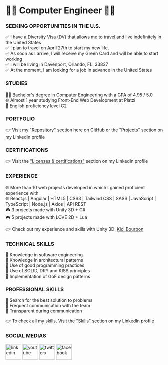 # 👨‍💻  Computer Engineer  👨‍💻

### SEEKING OPPORTUNITIES IN THE U.S.
✅ I have a Diversity Visa (DV) that allows me to travel and live indefinitely in the United States<br/>
✅ I plan to travel on April 27th to start my new life.<br/>
✅ As soon as I arrive, I will receive my Green Card and will be able to start working<br/>
✅ I will be living in Davenport, Orlando, FL. 33837<br/>
✅ At the moment, I am looking for a job in advance in the United States<br/>

### STUDIES
👨‍🎓 Bachelor's degree in Computer Engineering with a GPA of 4.95 / 5.0<br/>
🌐 Almost 1 year studying Front-End Web Development at Platzi<br/>
🗽 English proficiency level C2<br/>

### PORTFOLIO
👉 Visit my ["Repository"](https://github.com/KidBourbon?tab=repositories) section here on GitHub or the ["Projects"](https://www.linkedin.com/in/leonardo-collazo-klenina/details/projects/) section on my LinkedIn profile

### CERTIFICATIONS
👉 Visit the ["Licenses & certifications"](https://www.linkedin.com/in/leonardo-collazo-klenina/details/certifications/) section on my LinkedIn profile

### EXPERIENCE
🌐 More than 10 web projects developed in which I gained proficient experience with:<br/>
🌐 React.js | Angular | HTML5 | CSS3 | Tailwind CSS | SASS | JavaScript | TypeScript | Node.js | Axios | API REST<br/>
🎮 3 projects made with Unity 3D + C#<br/>
🎮 5 projects made with LOVE 2D + Lua<br/>

👉 Check out my experience and skills with Unity 3D: [Kid_Bourbon](https://learn.unity.com/u/kidbourbon)

### TECHNICAL SKILLS
🏅 Knowledge in software engineering<br/>
🏅 Knowledge in architectural patterns<br/>
🏅 Use of good programming practices<br/>
🏅 Use of SOLID, DRY and KISS principles<br/>
🏅 Implementation of GoF design patterns<br/>

### PROFESSIONAL SKILLS
🏅 Search for the best solution to problems<br/>
🏅 Frequent communication with the team<br/>
🏅 Transparent during communication<br/>

👉 To check all my skills, Visit the ["Skills"](https://www.linkedin.com/in/leonardo-collazo-klenina/details/skills/) section on my LinkedIn profile

### SOCIAL MEDIAS
<a href="https://www.linkedin.com/in/leonardo-collazo-klenina" target="_blank"> <img src="https://img.icons8.com/fluency/48/linkedin.png" alt="linkedin" width="50" height="50"/></a>
<a href="https://www.youtube.com/channel/UCUVv_L27fI0xbvdScYOGm2A" target="_blank"> <img src="https://img.icons8.com/3d-fluency/94/youtube-play.png" alt="youtube" width="50" height="50"/></a>
<a href="https://twitter.com/KidBourbon6" target="_blank"> <img width="50" height="50" src="https://img.icons8.com/color/48/twitterx.png" alt="twitterx"/></a>
<a href="https://www.facebook.com/leonardo.collazo.klenina" target="_blank"> <img src="https://img.icons8.com/fluency/48/facebook-new.png" alt="facebook" width="50" height="50"/></a>

